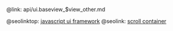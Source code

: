 @link: api/ui.baseview_$view_other.md

@seolinktop: [javascript ui framework](https://webix.com)
@seolink: [scroll container](https://webix.com/widget/scrollview/)
